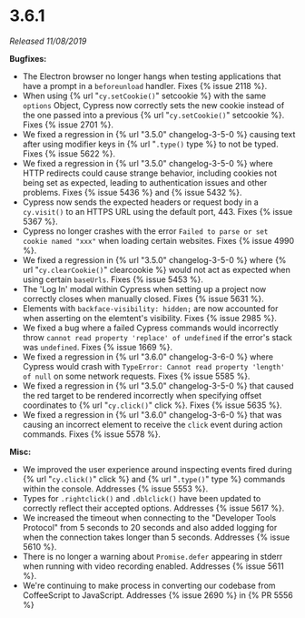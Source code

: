 # 3.6.1

*Released 11/08/2019*

**Bugfixes:**

- The Electron browser no longer hangs when testing applications that have a prompt in a `beforeunload` handler. Fixes {% issue 2118 %}.
- When using {% url "`cy.setCookie()`" setcookie %} with the same `options` Object, Cypress now correctly sets the new cookie instead of the one passed into a previous {% url "`cy.setCookie()`" setcookie %}. Fixes {% issue 2701 %}.
- We fixed a regression in {% url "3.5.0" changelog-3-5-0 %} causing text after using modifier keys in {% url "`.type()` type %} to not be typed. Fixes {% issue 5622 %}.
- We fixed a regression in {% url "3.5.0" changelog-3-5-0 %} where HTTP redirects could cause strange behavior, including cookies not being set as expected, leading to authentication issues and other problems. Fixes {% issue 5436 %} and {% issue 5432 %}.
- Cypress now sends the expected headers or request body in a `cy.visit()` to an HTTPS URL using the default port, 443. Fixes {% issue 5367 %}.
- Cypress no longer crashes with the error `Failed to parse or set cookie named "xxx"` when loading certain websites. Fixes {% issue 4990 %}.
- We fixed a regression in {% url "3.5.0" changelog-3-5-0 %} where {% url "`cy.clearCookie()`" clearcookie %} would not act as expected when using certain `baseUrls`. Fixes {% issue 5453 %}.
- The 'Log In' modal within Cypress when setting up a project now correctly closes when manually closed. Fixes {% issue 5631 %}.
- Elements with `backface-visibility: hidden;` are now accounted for when asserting on the elemtent's visibility. Fixes {% issue 2985 %}.
- We fixed a bug where a failed Cypress commands would incorrectly throw `cannot read property 'replace' of undefined` if the error's stack was `undefined`. Fixes {% issue 1669 %}.
- We fixed a regression in {% url "3.6.0" changelog-3-6-0 %} where Cypress would crash with `TypeError: Cannot read property 'length' of null` on some network requests. Fixes {% issue 5585 %}.
- We fixed a regression in {% url "3.5.0" changelog-3-5-0 %} that caused the red target to be rendered incorrectly when specifying offset coordinates to {% url "`cy.click()`" click %}.  Fixes {% issue 5635 %}.
- We fixed a regression in {% url "3.6.0" changelog-3-6-0 %} that was causing an incorrect element to receive the `click` event during action commands. Fixes {% issue 5578 %}.

**Misc:**

- We improved the user experience around inspecting events fired during {% url "`cy.click()`" click %} and {% url "`.type()`" type %} commands within the console. Addresses {% issue 5553 %}.
- Types for `.rightclick()` and `.dblclick()` have been updated to correctly reflect their accepted options. Addresses {% issue 5617 %}.
- We increased the timeout when connecting to the "Developer Tools Protocol" from 5 seconds to 20 seconds and also added logging for when the connection takes longer than 5 seconds. Addresses {% issue 5610 %}.
- There is no longer a warning about `Promise.defer` appearing in stderr when running with video recording enabled. Addresses {% issue 5611 %}.
- We're continuing to make process in converting our codebase from CoffeeScript to JavaScript. Addresses {% issue 2690 %} in {% PR 5556 %}

